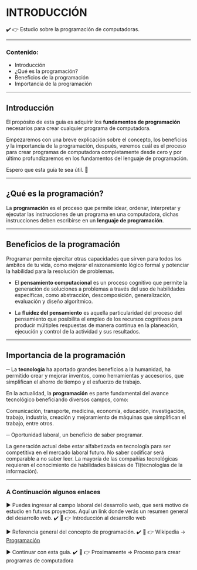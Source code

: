 # INTRODUCCIÓN

:heavy_check_mark: :point_right: Estudio sobre la programación de computadoras.

- - -

### Contenido:

* Introducción
* ¿Qué es la programación?
* Beneficios de la programación
* Importancia de la programación

- - -

## Introducción 

El propósito de esta guía es adquirir los **fundamentos de programación** necesarios para crear cualquier programa de computadora. 

Empezaremos con una breve explicación sobre el concepto, los beneficios y la importancia de la programación, después, veremos cuál es el proceso para crear programas de computadora completamente desde cero y por último profundizaremos en los fundamentos del lenguaje de programación.

Espero que esta guía te sea útil. :100:

- - -

## ¿Qué es la programación?

La **programación** es el proceso que permite idear, ordenar, interpretar y ejecutar las instrucciones de un programa en una computadora, dichas instrucciones deben escribirse en un **lenguaje de programación**.

- - -

## Beneficios de la programación

Programar permite ejercitar otras capacidades que sirven para todos los ámbitos de tu vida, como mejorar el razonamiento lógico formal y potenciar la habilidad para la resolución de problemas.

- El **pensamiento computacional** es un proceso cognitivo que permite la generación de soluciones a problemas a través del uso de habilidades específicas, como abstracción, descomposición, generalización, evaluación y diseño algorítmico.

- La **fluidez del pensamiento** es aquella particularidad del proceso del pensamiento que posibilita el empleo de los recursos cognitivos para producir múltiples respuestas de manera continua en la planeación, ejecución y control de la actividad y sus resultados.

- - -
 
## Importancia de la programación

─ La **tecnología** ha aportado grandes beneficios a la humanidad, ha permitido crear y mejorar inventos, como herramientas y accesorios, que simplifican el ahorro de tiempo y el esfuerzo de trabajo. 

En la actualidad, la **programación** es parte fundamental del avance tecnológico beneficiando diversos campos, como:

Comunicación, transporte, medicina, economía, educación, investigación, trabajo, industria, creación y mejoramiento de máquinas que simplifican el trabajo, entre otros.

─ Oportunidad laboral, un beneficio de saber programar. 

La generación actual debe estar alfabetizada en tecnología para ser competitiva en el mercado laboral futuro. No saber codificar será comparable a no saber leer. La mayoría de las compañías tecnológicas requieren el conocimiento de habilidades básicas de TI(tecnologías de la información).

- - -

### A Continuación algunos enlaces

► Puedes ingresar al campo laboral del desarrollo web, que será motivo de estudio en futuros proyectos. Aquí un link donde verás un resumen general del desarrollo web.
:heavy_check_mark: :eyes: :point_right: Introducción al desarrollo web

► Referencia general del concepto de programación. 
:heavy_check_mark: :eyes: :point_right: Wikipedia → [Programación](http://www.limni.net "Wikipedia-Programación")

► Continuar con esta guía.
:heavy_check_mark: :eyes: :point_right: Proximamente => Proceso para crear programas de computadora
